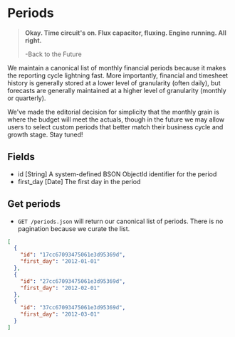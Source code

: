 Periods
=======

> **Okay. Time circuit's on. Flux capacitor, fluxing. 
> Engine running. All right.**
>
> -Back to the Future

We maintain a canonical list of monthly financial periods because it makes the reporting cycle lightning fast. More importantly, financial and timesheet history is generally stored at a lower level of granularity (often daily), but forecasts are generally maintained at a higher level of granularity (monthly or quarterly).

We've made the editorial decision for simplicity that the monthly grain is where the budget will meet the actuals, though in the future we may allow users to select custom periods that better match their business cycle and growth stage. Stay tuned!


Fields
------

* id [String] A system-defined BSON ObjectId identifier for the period
* first_day [Date] The first day in the period


Get periods
-----------

* `GET /periods.json` will return our canonical list of periods. There is no pagination because we curate the list.

```json
[
  {
    "id": "17cc67093475061e3d95369d",
    "first_day": "2012-01-01"
  },
  {
    "id": "27cc67093475061e3d95369d",
    "first_day": "2012-02-01"  
  },
  {
    "id": "37cc67093475061e3d95369d",
    "first_day": "2012-03-01"
  }
]
```
